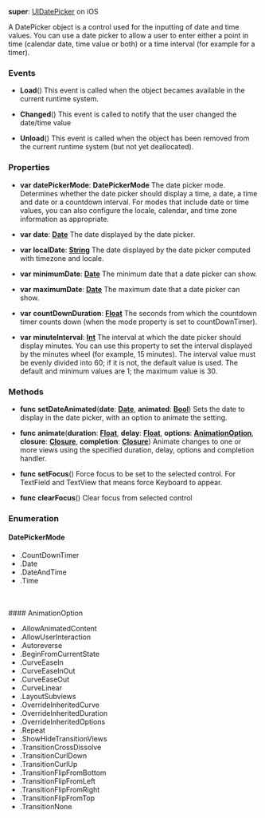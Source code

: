 **super**: [UIDatePicker](UIDatePicker.md) on iOS

A DatePicker object is a control used for the inputting of date and time values. You can use a date picker to allow a user to enter either a point in time (calendar date, time value or both) or a time interval (for example for a timer).

### Events

* **Load**()
This event is called when the object becames available in the current runtime system.

* **Changed**()
This event is called to notify that the user changed the date/time value

* **Unload**()
This event is called when the object has been removed from the current runtime system (but not yet deallocated).



### Properties

* **var** **datePickerMode**: **DatePickerMode**
The date picker mode. Determines whether the date picker should display a time, a date, a time and date or a countdown interval. For modes that include date or time values, you can also configure the locale, calendar, and time zone information as appropriate.

* **var** **date**: **[Date](date.md)**
The date displayed by the date picker.

* **var** **localDate**: **[String](../gravity/types.md)**
The date displayed by the date picker computed with timezone and locale.

* **var** **minimumDate**: **[Date](date.md)**
The minimum date that a date picker can show.

* **var** **maximumDate**: **[Date](date.md)**
The maximum date that a date picker can show.

* **var** **countDownDuration**: **[Float](../gravity/types.md)**
The seconds from which the countdown timer counts down (when the mode property is set to countDownTimer).

* **var** **minuteInterval**: **[Int](../gravity/types.md)**
The interval at which the date picker should display minutes. You can use this property to set the interval displayed by the minutes wheel (for example, 15 minutes). The interval value must be evenly divided into 60; if it is not, the default value is used. The default and minimum values are 1; the maximum value is 30.



### Methods

* **func** **setDateAnimated**(**date**: <strong>[Date](date.md)</strong>, **animated**: <strong>[Bool](../gravity/types.md)</strong>)
Sets the date to display in the date picker, with an option to animate the setting.

* **func** **animate**(**duration**: <strong>[Float](../gravity/types.md)</strong>, **delay**: <strong>[Float](../gravity/types.md)</strong>, **options**: <strong><a href="#_enum_AnimationOption">AnimationOption</a></strong>, **closure**: <strong>[Closure](../gravity/closures.md)</strong>, **completion**: <strong>[Closure](../gravity/closures.md)</strong>)
Animate changes to one or more views using the specified duration, delay, options and completion handler.

* **func** **setFocus**()
Force focus to be set to the selected control. For TextField and TextView that means force Keyboard to appear.

* **func** **clearFocus**()
Clear focus from selected control





### Enumeration

#### DatePickerMode
 * .CountDownTimer
 * .Date
 * .DateAndTime
 * .Time

<br><br>#### AnimationOption
 * .AllowAnimatedContent
 * .AllowUserInteraction
 * .Autoreverse
 * .BeginFromCurrentState
 * .CurveEaseIn
 * .CurveEaseInOut
 * .CurveEaseOut
 * .CurveLinear
 * .LayoutSubviews
 * .OverrideInheritedCurve
 * .OverrideInheritedDuration
 * .OverrideInheritedOptions
 * .Repeat
 * .ShowHideTransitionViews
 * .TransitionCrossDissolve
 * .TransitionCurlDown
 * .TransitionCurlUp
 * .TransitionFlipFromBottom
 * .TransitionFlipFromLeft
 * .TransitionFlipFromRight
 * .TransitionFlipFromTop
 * .TransitionNone

<br><br>


